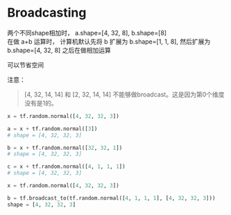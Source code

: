 # Broadcasting

两个不同shape相加时， a.shape=[4, 32, 8], b.shape=[8]  
在做 a+b 运算时， 计算机默认先将 b 扩展为 b.shape=[1, 1, 8], 然后扩展为 b.shape=[4, 32, 8] 
之后在做相加运算

可以节省空间  

注意：
> [4, 32, 14, 14] 和 [2, 32, 14, 14] 不能够做broadcast。这是因为第0个维度没有是1的。

```python
x = tf.random.normal([4, 32, 32, 3])

a = x + tf.random.normal([3])
# shape = [4, 32, 32, 3]

b = x + tf.random.normal([32, 32, 1])
# shape = [4, 32, 32, 3]

c = x + tf.random.normal([4, 1, 1, 1])
# shape = [4, 32, 32, 3]
```

```python
x = tf.random.normal([4, 32, 32, 3])

b = tf.broadcast_to(tf.random.normal([4, 1, 1, 1], [4, 32, 32, 3]))
shape = [4, 32, 32, 3]
```